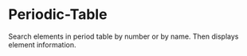 # Periodic-Table

Search elements in period table by number or by name. Then displays element information.
